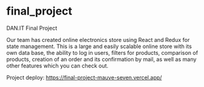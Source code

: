 # final_project
DAN.IT Final Project

Our team has created online electronics store using React and Redux for state management.
This is a large and easily scalable online store with its own data base, the ability to log in users, filters for products, comparison of products, creation of an order and its confirmation by mail, as well as many other features which you can check out.

Project deploy:
https://final-project-mauve-seven.vercel.app/
